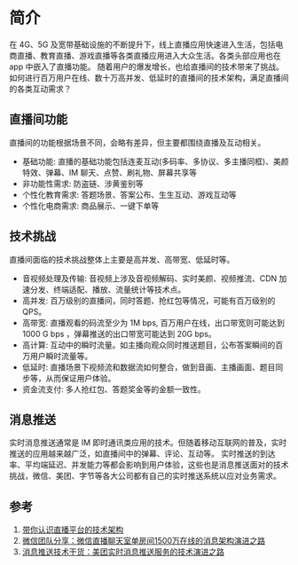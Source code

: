 # 简介
在 4G、5G 及宽带基础设施的不断提升下，线上直播应用快速进入生活，包括电商直播、教育直播、游戏直播等各类直播应用进入大众生活。各类头部应用也在 app 中嵌入了直播功能。
随着用户的爆发增长，也给直播间的技术带来了挑战。如何进行百万用户在线、数十万高并发、低延时的直播间的技术架构，满足直播间的各类互动需求？


## 直播间功能
直播间的功能根据场景不同，会略有差异，但主要都围绕直播及互动相关。
- 基础功能: 直播的基础功能包括连麦互动(多码率、多协议、多主播同框)、美颜特效、弹幕、IM 聊天、点赞、刷礼物、屏幕共享等
- 非功能性需求: 防盗链、涉黄鉴别等
- 个性化教育需求: 答题场景、答案公布、生生互动、游戏互动等
- 个性化电商需求: 商品展示、一键下单等


## 技术挑战
直播间面临的技术挑战整体上主要是高并发、高带宽、低延时等。
- 音视频处理及传输: 音视频上涉及音视频解码、实时美颜、视频推流、CDN 加速分发、终端适配、播放、流量统计等技术点。
- 高并发: 百万级别的直播间，同时答题、抢红包等情况，可能有百万级别的 QPS。
- 高带宽: 直播观看的码流至少为 1M bps, 百万用户在线，出口带宽则可能达到 1000 G bps ，弹幕推送的出口带宽可能达到 20G bps。
- 高计算: 互动中的瞬时流量。如主播向观众同时推送题目，公布答案瞬间的百万用户瞬时流量等。
- 低延时: 直播场景下视频流和数据流如何整合，做到音画、主播画面、题目同步等，从而保证用户体验。
- 资金流支付: 多人抢红包、答题奖金等的金额一致性。

## 消息推送
实时消息推送通常是 IM 即时通讯类应用的技术。但随着移动互联网的普及，实时推送的应用越来越广泛，如直播间中的弹幕、评论、互动等。
实时推送的到达率、平均端延迟、并发能力等都会影响到用户体验，这些也是消息推送面对的技术挑战，微信、美团、字节等各大公司都有自己的实时推送系统以应对业务需求。

## 参考
1. [带你认识直播平台的技术架构](https://juejin.cn/post/6844904104083324941)
3. [微信团队分享：微信直播聊天室单房间1500万在线的消息架构演进之路](https://chowdera.com/2021/03/20210308230350050s.html)
4. [消息推送技术干货：美团实时消息推送服务的技术演进之路](https://segmentfault.com/a/1190000040481008)